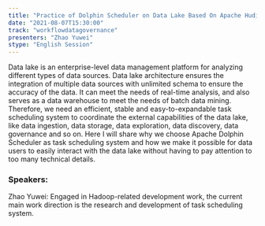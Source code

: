 ```yaml
---
title: "Practice of Dolphin Scheduler on Data Lake Based On Apache Hudi"
date: "2021-08-07T15:30:00" 
track: "workflowdatagovernance"
presenters: "Zhao Yuwei"
stype: "English Session"
---
```

Data lake is an enterprise-level data management platform for analyzing different types of data sources. Data lake architecture ensures the integration of multiple data sources with unlimited schema to ensure the accuracy of the data. It can meet the needs of real-time analysis, and also serves as a data warehouse to meet the needs of batch data mining.
Therefore, we need an efficient, stable and easy-to-expandable task scheduling system to coordinate the external capabilities of the data lake, like data ingestion, data storage, data exploration, data discovery, data governance and so on.
Here I will share why we choose Apache Dolphin Scheduler as task scheduling system and how we make it possible for data users to easily interact with the data lake without having to pay attention to too many technical details.
 ### Speakers: 
 Zhao Yuwei: Engaged in Hadoop-related development work, the current main work direction is the research and development of task scheduling system.